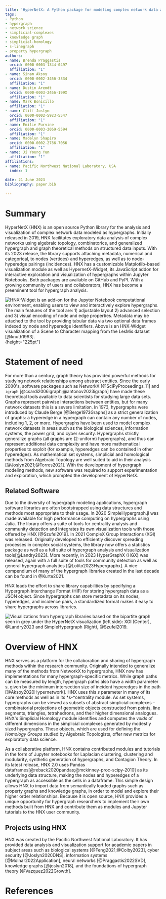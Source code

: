 ```yaml
---
title: 'HyperNetX: A Python package for modeling complex network data as hypergraphs'
tags:
- Python
- hypergraph
- network science
- simplicial-complexes
- knowledge graph
- simplicial-homology
- s-linegraph
- property hypergraph
authors:
- name: Brenda Praggastis
  orcid: 0000-0003-1344-0497
  affiliation: "1"
- name: Sinan Aksoy
  orcid: 0000-0002-3466-3334
  affiliation: "1"
- name: Dustin Arendt
  orcid: 0000-0003-2466-199X
  affiliation: "1"
- name: Mark Bonicillo
  affiliation: "1" 
- name: Cliff Joslyn
  orcid: 0000-0002-5923-5547
  affiliation: "1"
- name: Emilie Purvine
  orcid: 0000-0003-2069-5594
  affiliation: "1" 
- name: Madelyn Shapiro
  orcid: 0000-0002-2786-7056
  affiliation: "1" 
- name: Ji Young Yun
  affiliation: "1"
affiliations:
- name: Pacific Northwest National Laboratory, USA
  index: 1
  
date: 21 June 2023
bibliography: paper.bib
 
---
```

 
# Summary
HyperNetX (HNX) is an open source Python library for the analysis and visualization of complex network data modeled as hypergraphs.
Initially released in 2019, HNX facilitates exploratory data analysis of complex networks using algebraic topology, combinatorics, and generalized hypergraph and graph theoretical methods on structured data inputs.
With its 2023 release, the library supports attaching metadata, numerical and categorical, to nodes (vertices) and  hyperedges, as well as to node-hyperedge pairings (incidences).
HNX has a customizable Matplotlib-based visualization module as well as HypernetX-Widget, its JavaScript addon for interactive exploration and visualization of hypergraphs within Jupyter Notebooks. Both packages are available on GitHub and PyPI. With a growing community of users and collaborators, HNX has become a preeminent tool for hypergraph analysis. 

![HNX-Widget is an add-on for the Jupyter Notebook
computational environment, enabling users to view and interactively
explore hypergraphs.
The main features of the tool are: 1) adjustable layout 2) advanced
selection and 3) visual encoding of node and edge properties.
Metadata may be attached to the tool by providing tabular data via two optional data frames indexed by node and hyperedge identifiers. Above is an HNX-Widget visualization of a Scene to Character mapping from the LesMis dataset [@knuth1993].](Figures/hnxexample.png){height="225pt"} 


# Statement of need
For more than a century, graph theory has provided powerful methods for studying network relationships among abstract entities.
Since the early 2000's, software packages such as NetworkX [@SciPyProceedings_11] and `igraph` [@csardi2006igraph;@antonov2023igraph]  have
made these theoretical tools available to data scientists for studying large data sets.
Graphs represent pairwise interactions between entities, but for many network datasets this is a severe limitation.
In 1973, hypergraphs were introduced by Claude Berge [@Berge1973Graphs] as a strict generalization of graphs: a hyperedge in a hypergraph can contain any number of nodes, including 1, 2, or more.
Hypergraphs have been used to model complex network datasets in
areas such as the biological sciences, information systems, the power grid, and cyber security.
Hypergraphs strictly generalize graphs (all graphs are (2-uniform) hypergraphs), and thus can represent additional data complexity and have more mathematical properties to exploit (for example, hyperedges can be contained in other hyperedges). As mathematical set systems, simplicial and homological methods from
Algebraic Topology are well suited to aid in their analysis [@Joslyn2021;@Torres2021].
With the development of hypergraph modeling methods, new software was required to support
experimentation and exploration, which prompted the development of HyperNetX.

## Related Software
Due to the diversity of hypergraph modeling applications, hypergraph software libraries are 
often bootstrapped using data structures and methods most appropriate to their usage. 
In 2020 SimpleHypergraph.jl  was made available for high performance computing on hypergraphs using Julia. 
The library offers a suite of tools for centrality analysis and community detection and integrates its own 
visualization tools with those offered by HNX [@Szufel2019]. In 2021 CompleX Group Interactions (XGI)  was released. 
Originally developed to efficiently discover spreading processes in complex social systems, the library now offers 
a statistics package as well as a full suite of hypergraph analysis and visualization tools[@Landry2023]. 
More recently, in 2023 HyperGraphX (HGX)  was released, again with a full suite of tools for community detection 
as well as general hypergraph analytics [@Lotito2023Hypergraphx].
A nice compendium of many of the hypergraph libraries created in the last decade can be found in @Kurte2021.

HNX leads the effort to share library capabilities by specifying a Hypergraph Interchange Format (HIF) 
for storing hypergraph data as a JSON object. Since hypergraphs can store metadata on its nodes, 
hyperedges, and incidence pairs, a standardized format makes it easy to share hypergraphs across libraries.
 
![Visualizations from hypergraph libraries based on the bipartite graph seen in grey
  under the HyperNetX visualization (left side): XGI (Center), @Landry2023 and SimpleHypergraph (Right), @Szufel2019.](Figures/3graphs.png)
 
# Overview of HNX
HNX serves as a platform for the collaboration and sharing of hypergraph
methods within the research community.
Originally intended to generalize many of the methods from NetworkX
to hypergraphs, HNX now has implementations for many hypergraph-specific metrics.
While graph paths can be measured by length,
hypergraph paths also have a width parameter *s*, given by the minimum intersection size
of incident hyperedges in the path [@Aksoy2020Hypernetwork].
HNX uses this *s* parameter in many of
its core methods as well as in its *s-*centrality module.
As set systems, hypergraphs can be viewed as subsets of abstract simplicial
complexes – combinatorial projections of geometric objects constructed from points, line
segments, triangles, tetrahedrons, and their higher dimensional analogues.
HNX's Simplicial Homology module identifies and computes the *voids* of different dimensions
in the simplicial complexes generated by modestly sized hypergraphs.
These objects, which are used for defining the *Homology Groups*
studied by Algebraic Topologists, offer new metrics for exploratory
data science.
 
As a collaborative platform, HNX contains contributed modules
and tutorials in the form of Jupyter notebooks
for Laplacian clustering, clustering and modularity, synthetic
generation of hypergraphs, and Contagion Theory.
In its latest release, HNX 2.0 uses Pandas dataframes[@reback2020pandas;@mckinney-proc-scipy-2010] as its underlying data structure,
making the nodes and hyperedges of a hypergraph as accessible as the
cells in a dataframe.
This simple design allows HNX to import data from semantically
loaded graphs such as property graphs and knowledge graphs,
in order to model and explore their higher order relationships.
Because it is open source, HNX provides a unique opportunity for
hypergraph researchers to implement their own methods built from
HNX and contribute them as modules and Jupyter tutorials to the HNX user community.
 
## Projects using HNX
HNX was created by the Pacific Northwest National Laboratory. It has provided data analysis and visualization support for academic papers in subject areas such as biological systems [@Feng2021;@Colby2023], cyber security [@Joslyn2020DNS], information systems [@Molnar2022Application], neural networks [@Praggastis2022SVD], knowledge graphs [@joslyn2018], and the foundations of hypergraph theory [@Vazquez2022Growth].
 
# References